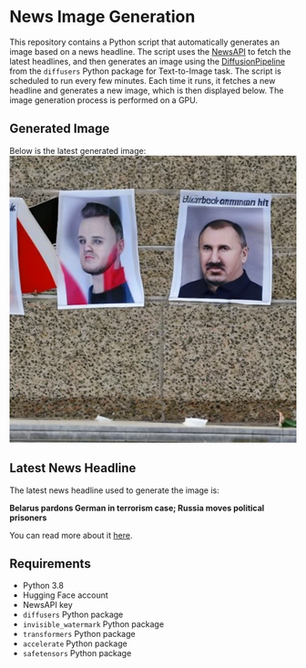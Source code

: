 # News Image Generation
This repository contains a Python script that automatically generates an image based on a news headline. The script uses the [NewsAPI](https://newsapi.org/) to fetch the latest headlines, and then generates an image using the [DiffusionPipeline](https://github.com/huggingface/diffusers) from the `diffusers` Python package for Text-to-Image task.
The script is scheduled to run every few minutes. Each time it runs, it fetches a new headline and generates a new image, which is then displayed below. The image generation process is performed on a GPU.

## Generated Image
Below is the latest generated image:
![Generated Image](image.png)

## Latest News Headline
The latest news headline used to generate the image is:

**Belarus pardons German in terrorism case; Russia moves political prisoners**

You can read more about it [here](https://news.google.com/rss/articles/CBMilAFBVV95cUxQMUQtamxiZU5DakFZVXB3SzlLV2lVcDNiSmtrOW16SmdYNU1vQWNBX0hsOTdhLXBOQklZNHZpNjJicFRJVmpLUW5BTFRRbTY1QzZPRUdrQ0VQbmZqUTU3U2haLWhmUXVmX3VSN01BMUFZOEJ0RlBDY0t0Ri15dno5dGFlNW5EeDNGTnhDdk1MQkxNSExD?oc=5).

## Requirements
- Python 3.8
- Hugging Face account
- NewsAPI key
- `diffusers` Python package
- `invisible_watermark` Python package
- `transformers` Python package
- `accelerate` Python package
- `safetensors` Python package
